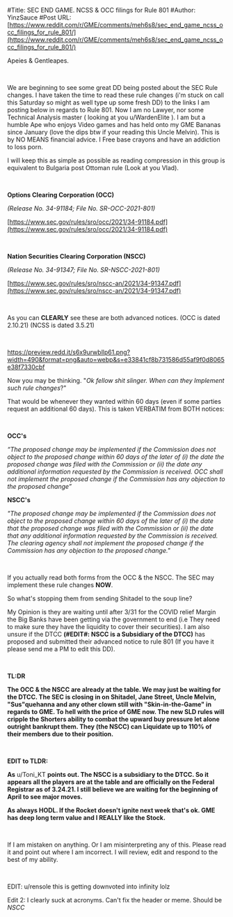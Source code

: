 #Title: SEC END GAME. NCSS & OCC filings for Rule 801
#Author: YinzSauce
#Post URL: [https://www.reddit.com/r/GME/comments/meh6s8/sec_end_game_ncss_occ_filings_for_rule_801/](https://www.reddit.com/r/GME/comments/meh6s8/sec_end_game_ncss_occ_filings_for_rule_801/)


Apeies & Gentleapes.

&#x200B;

We are beginning to see some great DD being posted about the SEC Rule changes.  I have taken the time to read these rule changes (i'm stuck on call this Saturday so might as well type up some fresh DD) to the links I am posting below in regards to Rule 801.  Now I am no Lawyer, nor some Technical Analysis master ( looking at you u/WardenElite ).  I am but a humble Ape who enjoys Video games and has held onto my GME Bananas since January (love the dips btw if your reading this Uncle Melvin).  This is by NO MEANS financial advice.  I Free base crayons and have an addiction to loss porn.

I will keep this as simple as possible as reading compression in this group is equivalent to Bulgaria post Ottoman rule (Look at you Vlad).

&#x200B;

**Options Clearing Corporation (OCC)**

*(Release No. 34-91184; File No. SR-OCC-2021-801)*

[https://www.sec.gov/rules/sro/occ/2021/34-91184.pdf](https://www.sec.gov/rules/sro/occ/2021/34-91184.pdf)

&#x200B;

**Nation Securities Clearing Corporation (NSCC)**

*(Release No. 34-91347; File No. SR-NSCC-2021-801)*

[https://www.sec.gov/rules/sro/nscc-an/2021/34-91347.pdf](https://www.sec.gov/rules/sro/nscc-an/2021/34-91347.pdf)

&#x200B;

As you can **CLEARLY** see these are both advanced notices.  (OCC is dated 2.10.21) (NCSS is dated 3.5.21)

&#x200B;

https://preview.redd.it/s6x9urwbllp61.png?width=490&format=png&auto=webp&s=e33841cf8b731586d55af9f0d8065e38f7330cbf

Now you may be thinking. "*Ok fellow shit slinger. When can they Implement such rule changes*?"

That would be whenever they wanted within 60 days (even if some parties request an additional 60 days).  This is taken VERBATIM from BOTH notices:

&#x200B;

**OCC's**

*“The proposed change may be implemented if the Commission does not object to the proposed change within 60 days of the later of (i) the date the proposed change was filed with the Commission or (ii) the date any additional information requested by the Commission is received. OCC shall not implement the proposed change if the Commission has any objection to the proposed change”*

**NSCC's**

*"The proposed change may be implemented if the Commission does not object to the proposed change within 60 days of the later of (i) the date that the proposed change was filed with the Commission or (ii) the date that any additional information requested by the Commission is received. The clearing agency shall not implement the proposed change if the Commission has any objection to the proposed change."*

&#x200B;

If you actually read both forms from the OCC & the NSCC. The SEC may implement these rule changes **NOW**.

So what's stopping them from sending Shitadel to the soup line?

My Opinion is they are waiting until after 3/31 for the COVID relief Margin the Big Banks have been getting via the government to end (i.e  They need to make sure they have the liquidity to cover their securities).  I am also unsure if the DTCC **(#EDIT#: NSCC is a Subsidiary of the DTCC)** has proposed and submitted their advanced notice to rule 801 (If you have it please send me a PM to edit this DD).

&#x200B;

**TL:DR**

**The OCC & the NSCC are already at the table.  We may just be waiting for the DTCC.  The SEC is closing in on Shitadel,  Jane Street, Uncle Melvin, "Sus"quehanna and any other clown still with "Skin-in-the-Game" in regards to GME. To hell with the price of GME now.  The new SLD rules will cripple the Shorters ability to combat the upward buy pressure let alone outright bankrupt them.  They (the NSCC) can Liquidate up to 110% of their members due to their position.**

&#x200B;

**EDIT to TLDR:**

**As** u/Toni_KT **points out.  The NSCC is a subsidiary to the DTCC.  So it appears all the players are at the table and are officially on the Federal Registrar as of 3.24.21.  I still believe we are waiting for the beginning of April to see major moves.**

**As always HODL.  If the Rocket doesn't ignite next week that's ok.  GME has deep long term value and I REALLY like the Stock.**

&#x200B;

If I am mistaken on anything. Or I am misinterpreting any of this.  Please read it and point out where I am incorrect.  I will review, edit and respond to the best of my ability.

&#x200B;

EDIT: u/rensole this is getting downvoted into infinity lolz

Edit 2: I clearly suck at acronyms. Can't fix the header or meme. Should be *NSCC*